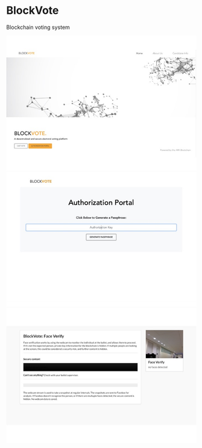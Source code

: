 # BlockVote
Blockchain voting system


<p float="left" align="center">
    <img src="/Screenshots/Screenshot1.jpg" width="1000"/>
    <img src="/Screenshots/Screenshot2.jpg" width="1000"/>
    <img src="/Screenshots/Screenshot3.jpg" width="1000"/>
</p>
